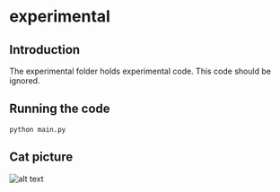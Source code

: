 # experimental

## Introduction
The experimental folder holds experimental code. This code should be ignored.

## Running the code
`python main.py`

## Cat picture
![alt text](https://encrypted-tbn0.gstatic.com/images?q=tbn:ANd9GcQqYfW8vbzq0QDPcAA3qcG6eWEML9_rBUQ0zg&usqp=CAU)